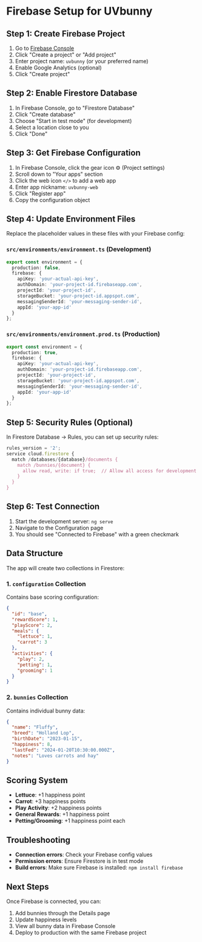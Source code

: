 # Firebase Setup for UVbunny

## Step 1: Create Firebase Project

1. Go to [Firebase Console](https://console.firebase.google.com/)
2. Click "Create a project" or "Add project"
3. Enter project name: `uvbunny` (or your preferred name)
4. Enable Google Analytics (optional)
5. Click "Create project"

## Step 2: Enable Firestore Database

1. In Firebase Console, go to "Firestore Database"
2. Click "Create database"
3. Choose "Start in test mode" (for development)
4. Select a location close to you
5. Click "Done"

## Step 3: Get Firebase Configuration

1. In Firebase Console, click the gear icon ⚙️ (Project settings)
2. Scroll down to "Your apps" section
3. Click the web icon `</>` to add a web app
4. Enter app nickname: `uvbunny-web`
5. Click "Register app"
6. Copy the configuration object

## Step 4: Update Environment Files

Replace the placeholder values in these files with your Firebase config:

### `src/environments/environment.ts` (Development)
```typescript
export const environment = {
  production: false,
  firebase: {
    apiKey: 'your-actual-api-key',
    authDomain: 'your-project-id.firebaseapp.com',
    projectId: 'your-project-id',
    storageBucket: 'your-project-id.appspot.com',
    messagingSenderId: 'your-messaging-sender-id',
    appId: 'your-app-id'
  }
};
```

### `src/environments/environment.prod.ts` (Production)
```typescript
export const environment = {
  production: true,
  firebase: {
    apiKey: 'your-actual-api-key',
    authDomain: 'your-project-id.firebaseapp.com',
    projectId: 'your-project-id',
    storageBucket: 'your-project-id.appspot.com',
    messagingSenderId: 'your-messaging-sender-id',
    appId: 'your-app-id'
  }
};
```

## Step 5: Security Rules (Optional)

In Firestore Database → Rules, you can set up security rules:

```javascript
rules_version = '2';
service cloud.firestore {
  match /databases/{database}/documents {
    match /bunnies/{document} {
      allow read, write: if true;  // Allow all access for development
    }
  }
}
```

## Step 6: Test Connection

1. Start the development server: `ng serve`
2. Navigate to the Configuration page
3. You should see "Connected to Firebase" with a green checkmark

## Data Structure

The app will create two collections in Firestore:

### 1. `configuration` Collection
Contains base scoring configuration:

```json
{
  "id": "base",
  "rewardScore": 1,
  "playScore": 2,
  "meals": {
    "lettuce": 1,
    "carrot": 3
  },
  "activities": {
    "play": 2,
    "petting": 1,
    "grooming": 1
  }
}
```

### 2. `bunnies` Collection
Contains individual bunny data:

```json
{
  "name": "Fluffy",
  "breed": "Holland Lop",
  "birthDate": "2023-01-15",
  "happiness": 8,
  "lastFed": "2024-01-20T10:30:00.000Z",
  "notes": "Loves carrots and hay"
}
```

## Scoring System

- **Lettuce**: +1 happiness point
- **Carrot**: +3 happiness points  
- **Play Activity**: +2 happiness points
- **General Rewards**: +1 happiness point
- **Petting/Grooming**: +1 happiness point each

## Troubleshooting

- **Connection errors**: Check your Firebase config values
- **Permission errors**: Ensure Firestore is in test mode
- **Build errors**: Make sure Firebase is installed: `npm install firebase`

## Next Steps

Once Firebase is connected, you can:
1. Add bunnies through the Details page
2. Update happiness levels
3. View all bunny data in Firebase Console
4. Deploy to production with the same Firebase project 
